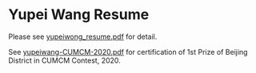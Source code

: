 # Yupei Wang Resume
Please see [yupeiwong_resume.pdf](https://github.com/LemonadeXyz/resume/blob/main/yupeiwong_resume.pdf) for detail.

See [yupeiwang-CUMCM-2020.pdf](https://github.com/LemonadeXyz/resume/blob/main/yupeiwang-CUMCM-2020.pdf) for certification of 1st Prize of Beijing District in CUMCM Contest, 2020.
